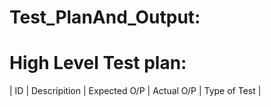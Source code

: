 # Test_PlanAnd_Output:
# High Level Test plan:

| ID | Descripition | Expected O/P | Actual O/P | Type of Test |
